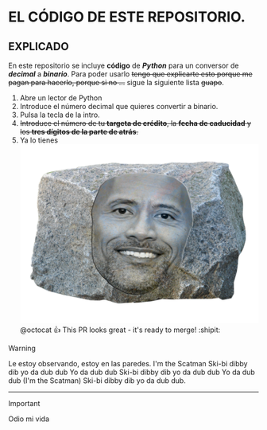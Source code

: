 # EL CÓDIGO DE ESTE REPOSITORIO.
## EXPLICADO

En este repositorio se incluye **código** de **_Python_** para un conversor de ***decimal*** a ***binario***.
Para poder usarlo ~~tengo que explicarte esto porque me pagan para hacerlo, porque si no ...~~ sigue la siguiente lista ~~guapo~~.
1. Abre un lector de Python
2. Introduce el número decimal que quieres convertir a binario.
3. Pulsa la tecla de la intro.
4. ~~Introduce el número de tu **targeta de crédito**, la **fecha de caducidad** y los **tres dígitos de la parte de atrás**.~~
5. Ya lo tienes
![La roca, pero es una roca.](dtuw1afznfv71.png)
@octocat :+1: This PR looks great - it's ready to merge! :shipit:
> [!WARNING]
> Le estoy observando, estoy en las paredes.
> I'm the Scatman
> Ski-bi dibby dib yo da dub dub
> Yo da dub dub
> Ski-bi dibby dib yo da dub dub
> Yo da dub dub
> (I'm the Scatman)
> Ski-bi dibby dib yo da dub dub.
***
> [!Important]
> Odio mi vida
